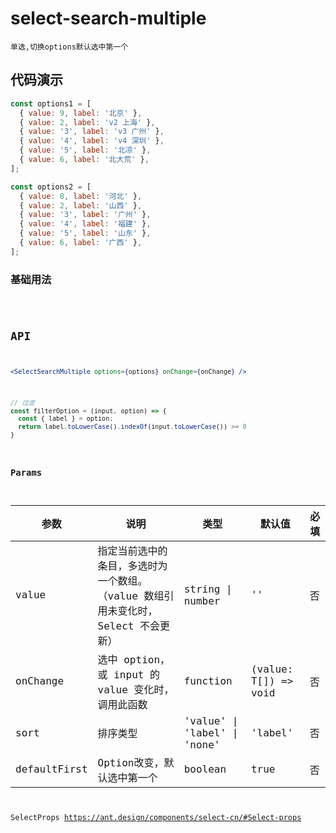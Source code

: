 # select-search-multiple

`单选,切换options默认选中第一个`

## 代码演示

```jsx | pure
const options1 = [
  { value: 9, label: '北京' },
  { value: 2, label: 'v2 上海' },
  { value: '3', label: 'v3 广州' },
  { value: '4', label: 'v4 深圳' },
  { value: '5', label: '北凉' },
  { value: 6, label: '北大荒' },
];

const options2 = [
  { value: 8, label: '河北' },
  { value: 2, label: '山西' },
  { value: '3', label: '广州' },
  { value: '4', label: '福建' },
  { value: '5', label: '山东' },
  { value: 6, label: '广西' },
];
```

### 基础用法

<code src="./select-search-multiple-use.tsx" />

## API


```jsx | pure
<SelectSearchMultiple options={options} onChange={onChange} />
```

```jsx | pure
// 过滤
const filterOption = (input, option) => {
  const { label } = option;
  return label.toLowerCase().indexOf(input.toLowerCase()) >= 0
}
```

### Params

| 参数         | 说明                                                                              | 类型                         | 默认值               | 必填 |
| ------------ | --------------------------------------------------------------------------------- | ---------------------------- | -------------------- | ---- |
| value        | 指定当前选中的条目，多选时为一个数组。（value 数组引用未变化时，Select 不会更新） | string \| number             | ''                   | 否   |
| onChange     | 选中 option，或 input 的 value 变化时，调用此函数                                 | function                     | (value: T[]) => void | 否   |
| sort         | 排序类型                                                                          | 'value' \| 'label' \| 'none' | 'label'              | 否   |
| defaultFirst | Option改变，默认选中第一个                                                        | boolean                      | true                 | 否   |

SelectProps https://ant.design/components/select-cn/#Select-props
